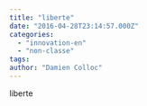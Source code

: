 ```yaml
---
title: "liberte"
date: "2016-04-28T23:14:57.000Z"
categories: 
  - "innovation-en"
  - "non-classe"
tags: 
author: "Damien Colloc"
---
```


liberte
